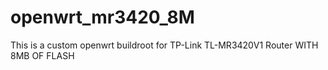 openwrt_mr3420_8M
=================

This is a custom openwrt buildroot for TP-Link TL-MR3420V1 Router WITH 8MB OF FLASH
